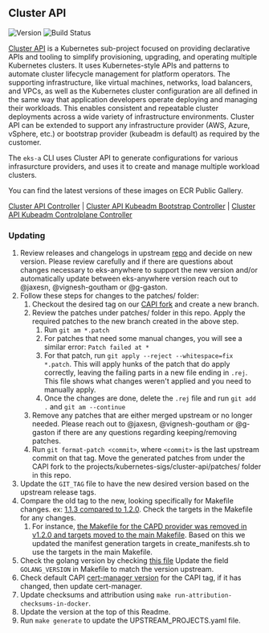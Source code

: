 ## **Cluster API**
![Version](https://img.shields.io/badge/version-v1.3.4-blue)
![Build Status](https://codebuild.us-west-2.amazonaws.com/badges?uuid=eyJlbmNyeXB0ZWREYXRhIjoiQVZ3TDBZZVVXZUZiVmtqLzVoOVcrV2FaMmxRRzJXRmJCRlZtQkNodXdWZ0FrNm0zQ3l5UzNqTkdsQXgwdzc0bTBZc1RIcjBhMUVFbEhIK3d2VDVPek1rPSIsIml2UGFyYW1ldGVyU3BlYyI6IkVuOGJxNXBPZEtDek81Q3giLCJtYXRlcmlhbFNldFNlcmlhbCI6MX0%3D&branch=main)

[Cluster API](https://github.com/kubernetes-sigs/cluster-api) is a Kubernetes sub-project focused on providing declarative APIs and tooling to simplify provisioning, upgrading, and operating multiple Kubernetes clusters. It uses Kubernetes-style APIs and patterns to automate cluster lifecycle management for platform operators. The supporting infrastructure, like virtual machines, networks, load balancers, and VPCs, as well as the Kubernetes cluster configuration are all defined in the same way that application developers operate deploying and managing their workloads. This enables consistent and repeatable cluster deployments across a wide variety of infrastructure environments. Cluster API can be extended to support any infrastructure provider (AWS, Azure, vSphere, etc.) or bootstrap provider (kubeadm is default) as required by the customer.

The `eks-a` CLI uses Cluster API to generate configurations for various infrasurcture providers, and uses it to create and manage multiple workload clusters.

You can find the latest versions of these images on ECR Public Gallery.

[Cluster API Controller](https://gallery.ecr.aws/eks-anywhere/kubernetes-sigs/cluster-api/cluster-api-controller) | 
[Cluster API Kubeadm Bootstrap Controller](https://gallery.ecr.aws/eks-anywhere/kubernetes-sigs/cluster-api/kubeadm-bootstrap-controller) | 
[Cluster API Kubeadm Controlplane Controller](https://gallery.ecr.aws/eks-anywhere/kubernetes-sigs/cluster-api/kubeadm-control-plane-controller)

### Updating

1. Review releases and changelogs in upstream [repo](https://github.com/kubernetes-sigs/cluster-api) and decide on new version.
   Please review carefully and if there are questions about changes necessary to eks-anywhere to support the new version
   and/or automatically update between eks-anywhere version reach out to @jaxesn, @vignesh-goutham or @g-gaston.
1. Follow these steps for changes to the patches/ folder:
   1. Checkout the desired tag on our [CAPI fork](https://github.com/abhay-krishna/cluster-api) and create a new branch.
   1. Review the patches under patches/ folder in this repo. Apply the required patches to the new branch created in the above step.
      1. Run `git am *.patch`
      1. For patches that need some manual changes, you will see a similar error: `Patch failed at *`
      1. For that patch, run `git apply --reject --whitespace=fix *.patch`. This will apply hunks of the patch that do apply correctly, leaving
      the failing parts in a new file ending in `.rej`. This file shows what changes weren't applied and you need to manually apply.
      1. Once the changes are done, delete the `.rej` file and run `git add .` and `git am --continue`
   1. Remove any patches that are either merged upstream or no longer needed. Please reach out to @jaxesn, @vignesh-goutham or @g-gaston if there are any questions regarding keeping/removing patches.
   1. Run `git format-patch <commit>`, where `<commit>` is the last upstream commit on that tag. Move the generated patches from under the CAPI fork to the projects/kubernetes-sigs/cluster-api/patches/ folder in this repo.
1. Update the `GIT_TAG` file to have the new desired version based on the upstream release tags.
1. Compare the old tag to the new, looking specifically for Makefile changes.
   ex: [1.1.3 compared to 1.2.0](https://github.com/kubernetes-sigs/cluster-api/compare/v1.1.3...v1.2.0). Check the targets in the Makefile
   for any changes.
   1. For instance, [the Makefile for the CAPD provider was removed in v1.2.0 and targets moved to the main Makefile](https://github.com/kubernetes-sigs/cluster-api/commit/88dc60e28be303d6c371a49d463f700076469c52).
   Based on this we updated the manifest generation targets in create_manifests.sh to use the targets in the main Makefile.
1. Check the golang version by checking [this file](https://github.com/kubernetes-sigs/cluster-api/blob/main/.github/workflows/release.yml#L26) Update the field `GOLANG_VERSION` in
   Makefile to match the version upstream.
1. Check default CAPI [cert-manager version]((https://github.com/kubernetes-sigs/cluster-api/blob/main/cmd/clusterctl/client/config/cert_manager_client.go#L30)) for the CAPI tag, if it has changed, then update cert-manager.
1. Update checksums and attribution using `make run-attribution-checksums-in-docker`.
1. Update the version at the top of this Readme.
1. Run `make generate` to update the UPSTREAM_PROJECTS.yaml file.
